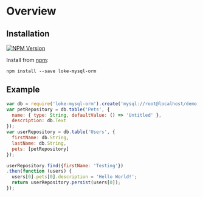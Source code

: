 # Overview

## Installation

[![NPM Version](https://img.shields.io/npm/v/loke-mysql-orm.svg)](https://www.npmjs.com/package/loke-mysql-orm)

Install from [npm](https://npmjs.org):

`npm install --save loke-mysql-orm`

## Example

```js
var db = require('loke-mysql-orm').create('mysql://root@localhost/demo');
var petRepository = db.table('Pets', {
  name: { type: String, defaultValue: () => 'Untitled' },
  description: db.Text
});
var userRepository = db.table('Users', {
  firstName: db.String,
  lastName: db.String,
  pets: [petRepository]
});

userRepository.find({firstName: 'Testing'})
.then(function (users) {
  users[0].pets[0].description = 'Hello World!';
  return userRepository.persist(users[0]);
});
```
